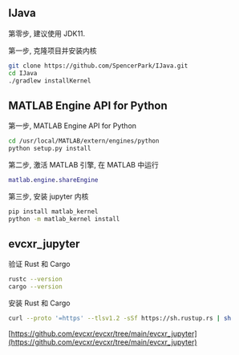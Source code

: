 ## IJava
第零步, 建议使用 JDK11.

第一步, 克隆项目并安装内核
```zsh
git clone https://github.com/SpencerPark/IJava.git
cd IJava
./gradlew installKernel
```


## MATLAB Engine API for Python
第一步, MATLAB Engine API for Python
```zsh
cd /usr/local/MATLAB/extern/engines/python
python setup.py install
```

第二步, 激活 MATLAB 引擎, 在 MATLAB 中运行
```MATLAB
matlab.engine.shareEngine
```

第三步, 安装 jupyter 内核
```zsh
pip install matlab_kernel
python -m matlab_kernel install
```

## evcxr_jupyter
验证 Rust 和 Cargo
```zsh
rustc --version
cargo --version
```
安装 Rust 和 Cargo
```zsh
curl --proto '=https' --tlsv1.2 -sSf https://sh.rustup.rs | sh
```
[https://github.com/evcxr/evcxr/tree/main/evcxr_jupyter](https://github.com/evcxr/evcxr/tree/main/evcxr_jupyter)